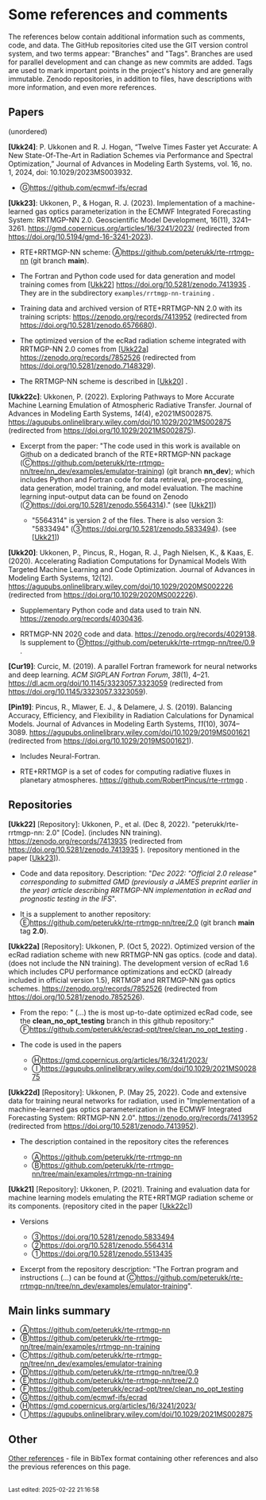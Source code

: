 # Some references and comments

The references below contain additional information such as comments, code, and data. The GitHub repositories cited use the GIT version control system, and two terms appear: "Branches" and "Tags". Branches are used for parallel development and can change as new commits are added. Tags are used to mark important points in the project's history and are generally immutable. Zenodo repositories, in addition to files, have descriptions with more information, and even more references.

## Papers

(unordered)

**[Ukk24]**<a name="Ukk24" href="#Ukk24"></a>: 
P. Ukkonen and R. J. Hogan, “Twelve Times Faster yet Accurate: A New State-Of-The-Art in Radiation Schemes via Performance and Spectral Optimization,” Journal of Advances in Modeling Earth Systems, vol. 16, no. 1, 2024, doi: 10.1029/2023MS003932.

- Ⓖ<https://github.com/ecmwf-ifs/ecrad>

**[Ukk23]**<a name="Ukk23" href="#Ukk23"></a>: 
Ukkonen, P., & Hogan, R. J. (2023). Implementation of a machine-learned gas optics parameterization in the ECMWF Integrated Forecasting System: RRTMGP-NN 2.0. Geoscientific Model Development, 16(11), 3241–3261. <https://gmd.copernicus.org/articles/16/3241/2023/> (redirected from <https://doi.org/10.5194/gmd-16-3241-2023>).

- RTE+RRTMGP-NN scheme: 
  Ⓐ<https://github.com/peterukk/rte-rrtmgp-nn> (git branch **main**).

- The Fortran and Python code used for data generation and model training comes from [[Ukk22](#Ukk22)] <https://doi.org/10.5281/zenodo.7413935> . They are in the subdirectory `examples/rrtmgp-nn-training` .

- Training data and archived version of RTE+RRTMGP-NN 2.0 with its training scripts: <https://zenodo.org/records/7413952> (redirected from <https://doi.org/10.5281/zenodo.6576680>).

- The optimized version of the ecRad radiation scheme integrated with RRTMGP-NN 2.0 comes from [[Ukk22a](#Ukk22a)] <https://zenodo.org/records/7852526> (redirected from <https://doi.org/10.5281/zenodo.7148329>).

- The RRTMGP-NN scheme is described in [[Ukk20](#Ukk20)] .

<!-- -------------------------------------- -->

**[Ukk22c]**<a name="Ukk22c" href="#Ukk22c"></a>: 
Ukkonen, P. (2022). Exploring Pathways to More Accurate Machine Learning Emulation of Atmospheric Radiative Transfer. Journal of Advances in Modeling Earth Systems, *14*(4), e2021MS002875. <https://agupubs.onlinelibrary.wiley.com/doi/10.1029/2021MS002875> (redirected from <https://doi.org/10.1029/2021MS002875>).

- Excerpt from the paper: "The code used in this work is available on Github on a dedicated branch of the RTE+RRTMGP-NN package (Ⓒ<https://github.com/peterukk/rte-rrtmgp-nn/tree/nn_dev/examples/emulator-training>) (git branch **nn_dev**); which includes Python and Fortran code for data retrieval, pre-processing, data generation, model training, and model evaluation. The machine learning input-output data can be found on Zenodo (②<https://doi.org/10.5281/zenodo.5564314>)." (see [[Ukk21](#Ukk21)])
  
  - "5564314" is version 2 of the files. There is also version 3: "5833494" (③<https://doi.org/10.5281/zenodo.5833494>). (see [[Ukk21](#Ukk21)])

<!-- -------------------------------------- -->

**[Ukk20]**<a name="Ukk20" href="#Ukk20"></a>: 
Ukkonen, P., Pincus, R., Hogan, R. J., Pagh Nielsen, K., & Kaas, E. (2020). Accelerating Radiation Computations for Dynamical Models With Targeted Machine Learning and Code Optimization. Journal of Advances in Modeling Earth Systems, 12(12). <https://agupubs.onlinelibrary.wiley.com/doi/10.1029/2020MS002226> (redirected from <https://doi.org/10.1029/2020MS002226>).

- Supplementary Python code and data used to train NN. <https://zenodo.org/records/4030436>.

- RRTMGP-NN 2020 code and data. <https://zenodo.org/records/4029138>. Is supplement to Ⓓ<https://github.com/peterukk/rte-rrtmgp-nn/tree/0.9> .

<!-- -------------------------------------- -->

**[Cur19]**<a name="Cur19" href="#Cur19"></a>: 
Curcic, M. (2019). A parallel Fortran framework for neural networks and deep learning. *ACM SIGPLAN Fortran Forum*, *38*(1), 4–21. <https://dl.acm.org/doi/10.1145/3323057.3323059> (redirected from <https://doi.org/10.1145/3323057.3323059>).

<!-- -------------------------------------- -->

**[Pin19]**<a name="Pin19" href="#Pin19"></a>: 
Pincus, R., Mlawer, E. J., & Delamere, J. S. (2019). Balancing Accuracy, Efficiency, and Flexibility in Radiation Calculations for Dynamical Models. Journal of Advances in Modeling Earth Systems, *11*(10), 3074–3089. <https://agupubs.onlinelibrary.wiley.com/doi/10.1029/2019MS001621> (redirected from <https://doi.org/10.1029/2019MS001621>).

- Includes Neural-Fortran.

- RTE+RRTMGP is a set of codes for computing radiative fluxes in planetary atmospheres. <https://github.com/RobertPincus/rte-rrtmgp> .

<!-- -------------------------------------- -->

## Repositories

**[Ukk22]**<a name="Ukk22" href="#Ukk22"></a> [Repository]:
Ukkonen, P., et al. (Dec 8, 2022). "peterukk/rte-rrtmgp-nn: 2.0" [Code]. (includes NN training). <https://zenodo.org/records/7413935> (redirected from <https://doi.org/10.5281/zenodo.7413935> ). (repository mentioned in the paper [[Ukk23](#Ukk23)]).

- Code and data repository. Description: "*Dec 2022: "Official 2.0 release" corresponding to submitted GMD (previously a JAMES preprint earlier in the year) article describing RRTMGP-NN implementation in ecRad and prognostic testing in the IFS*".

- It is a supplement to another repository: Ⓔ<https://github.com/peterukk/rte-rrtmgp-nn/tree/2.0> (git branch **main** tag **2.0**).

<!-- -------------------------------------- -->

**[Ukk22a]**<a name="Ukk22a" href="#Ukk22a"></a> [Repository]:
Ukkonen, P. (Oct 5, 2022). Optimized version of the ecRad radiation scheme with new RRTMGP-NN gas optics. (code and data). (does not include the NN training). The development version of ecRad 1.6 which includes CPU performance optimizations and ecCKD (already included in official version 1.5), RRTMGP and RRTMGP-NN gas optics schemes. <https://zenodo.org/records/7852526> (redirected from <https://doi.org/10.5281/zenodo.7852526>).

- From the repo: " (...) the is most up-to-date optimized ecRad code, see the **clean_no_opt_testing** branch in this github repository:" Ⓕ<https://github.com/peterukk/ecrad-opt/tree/clean_no_opt_testing> .

- The code is used in the papers
  
  - Ⓗ<https://gmd.copernicus.org/articles/16/3241/2023/>
  - Ⓘ<https://agupubs.onlinelibrary.wiley.com/doi/10.1029/2021MS002875>

<!-- -------------------------------------- -->

**[Ukk22d]**<a name="Ukk22d" href="#Ukk22d"></a> [Repository]:
Ukkonen, P. (May 25, 2022). Code and extensive data for training neural networks for radiation, used in "Implementation of a machine-learned gas optics parameterization in the ECMWF Integrated Forecasting System: RRTMGP-NN 2.0". <https://zenodo.org/records/7413952> (redirected from <https://doi.org/10.5281/zenodo.7413952>).

- The description contained in the repository cites the references
  
  - Ⓐ<https://github.com/peterukk/rte-rrtmgp-nn>
  - Ⓑ<https://github.com/peterukk/rte-rrtmgp-nn/tree/main/examples/rrtmgp-nn-training>

<!-- -------------------------------------- -->

**[Ukk21]**<a name="Ukk21" href="#Ukk21"></a> [Repository]:
Ukkonen, P. (2021). Training and evaluation data for machine learning models emulating the RTE+RRTMGP radiation scheme or its components. (repository cited in the paper [[Ukk22c](#Ukk22c)])

- Versions
  
  - ③<https://doi.org/10.5281/zenodo.5833494>
  - ②<https://doi.org/10.5281/zenodo.5564314>
  - ①<https://doi.org/10.5281/zenodo.5513435>

- Excerpt from the repository description: "The Fortran program and instructions (...) can be found at Ⓒ<https://github.com/peterukk/rte-rrtmgp-nn/tree/nn_dev/examples/emulator-training>".

<!-- -------------------------------------- -->

## Main links summary

- Ⓐ<https://github.com/peterukk/rte-rrtmgp-nn>
- Ⓑ<https://github.com/peterukk/rte-rrtmgp-nn/tree/main/examples/rrtmgp-nn-training>
- Ⓒ<https://github.com/peterukk/rte-rrtmgp-nn/tree/nn_dev/examples/emulator-training>
- Ⓓ<https://github.com/peterukk/rte-rrtmgp-nn/tree/0.9>
- Ⓔ<https://github.com/peterukk/rte-rrtmgp-nn/tree/2.0>
- Ⓕ<https://github.com/peterukk/ecrad-opt/tree/clean_no_opt_testing>
- Ⓖ<https://github.com/ecmwf-ifs/ecrad>
- Ⓗ<https://gmd.copernicus.org/articles/16/3241/2023/>
- Ⓘ<https://agupubs.onlinelibrary.wiley.com/doi/10.1029/2021MS002875>

## Other

[Other references](references.bib) - file in BibTex format containing  other references and also the previous references on this page.

<br><sub>Last edited: 2025-02-22 21:16:58</sub>
